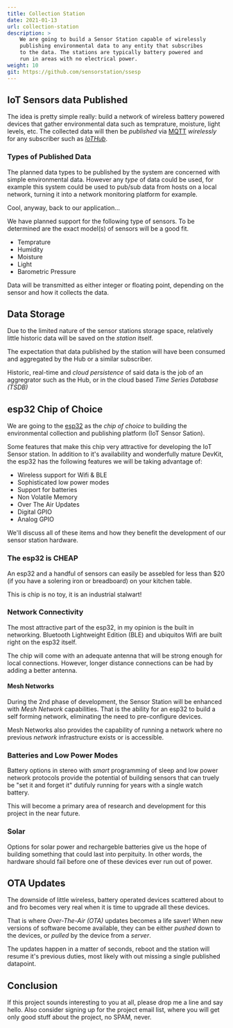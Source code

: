 ```yaml
---
title: Collection Station
date: 2021-01-13
url: collection-station
description: >
    We are going to build a Sensor Station capable of wirelessly
    publishing environmental data to any entity that subscribes
    to the data. The stations are typically battery powered and 
    run in areas with no electrical power.
weight: 10
git: https://github.com/sensorstation/ssesp
---
```


## IoT Sensors data Published

The idea is pretty simple really: build a network of wireless battery
powered devices that gather environmental data such as temprature,
moisture, light levels, etc. The collected data will then be
_published_ via [MQTT](https://mqtt.org) _wirelessly_ for any
subscriber such as [_IoTHub_](/sensors/hub).

### Types of Published Data

The planned data types to be published by the system are concerned
with simple environmental data. However any _type_ of data could be
used, for example this system could be used to pub/sub data from 
hosts on a local network, turning it into a network monitoring
platform for example.

Cool, anyway, back to our application...

We have planned support for the following type of sensors. To be
determined are the exact model(s) of sensors will be a good fit.

- Temprature
- Humidity 
- Moisture
- Light
- Barometric Pressure 

Data will be transmitted as either integer or floating point,
depending on the sensor and how it collects the data.

## Data Storage

Due to the limited nature of the sensor stations storage space,
relatively little historic data will be saved on the _station_ itself.

The expectation that data published by the station will have been
consumed and aggregated by the Hub or a similar subscriber. 

Historic, real-time and _cloud persistence_ of said data is the job of
an aggregrator such as the Hub, or in the cloud based _Time Series
Database (TSDB)_ 

## esp32 Chip of Choice

We are going to the
[esp32](https://www.espressif.com/en/products/socs/esp32) as the _chip
of choice_ to building the environmental collection and publishing
platform (IoT Sensor Sation). 

Some features that make this chip very attractive for developing the
IoT Sensor station. In addition to it's availability and wonderfully
mature DevKit, the esp32 has the following features we will be taking
advantage of:

- Wireless support for Wifi & BLE
- Sophisticated low power modes
- Support for batteries
- Non Volatile Memory
- Over The Air Updates
- Digital GPIO
- Analog GPIO

We'll discuss all of these items and how they benefit the development
of our sensor station hardware. 

### The esp32 is CHEAP

An esp32 and a handful of sensors can easily be assebled for less than
$20 (if you have a solering iron or breadboard) on your kitchen
table. 

This is chip is no toy, it is an industrial stalwart!

### Network Connectivity

The most attractive part of the esp32, in my opinion is the built in
networking. Bluetooth Lightweight Edition (BLE) and ubiquitos
Wifi are built right on the esp32 itself.

The chip will come with an adequate antenna that will be strong enough
for local connections.  However, longer distance connections can be
had by adding a better antenna.

#### Mesh Networks

During the 2nd phase of development, the Sensor Station will be
enhanced with _Mesh Network_ capabilities. That is the ability for an
esp32 to build a self forming network, eliminating the need to
pre-configure devices.

Mesh Networks also provides the capability of running a network where
no previous _network_ infrastructure exists or is accessible.

### Batteries and Low Power Modes

Battery options in stereo with _smart_ programming of sleep and
low power network protocols provide the potential of building sensors
that can truely be "set it and forget it" dutifuly running for years
with a single watch battery.

This will become a primary area of research and development for this
project in the near future.

### Solar

Options for solar power and rechargeble batteries give us the hope of
building something that could last into perpituity.  In other words,
the hardware should fail before one of these devices ever run out of
power. 

## OTA Updates

The downside of little wireless, battery operated devices scattered
about to and fro becomes very real when it is time to upgrade all
these devices.

That is where _Over-The-Air (OTA)_ updates becomes a life saver! When
new versions of software become available, they can be either _pushed_
down to the devices, or _pulled_ by the device from a _server_.

The updates happen in a matter of seconds, reboot and the station will
resume it's previous duties, most likely with out missing a single
published datapoint.

## Conclusion

If this project sounds interesting to you at all, please drop me a
line and say hello. Also consider signing up for the project email
list, where you will get only good stuff about the project, no SPAM,
never.
